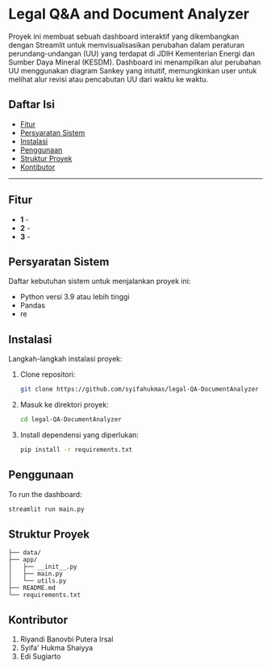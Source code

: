 # Legal Q&A and Document Analyzer

Proyek ini membuat sebuah dashboard interaktif yang dikembangkan dengan Streamlit untuk memvisualisasikan perubahan dalam peraturan perundang-undangan (UU) yang terdapat di JDIH Kementerian Energi dan Sumber Daya Mineral (KESDM). Dashboard ini menampilkan alur perubahan UU menggunakan diagram Sankey yang intuitif, memungkinkan user untuk melihat alur revisi atau pencabutan UU dari waktu ke waktu.

## Daftar Isi
- [Fitur](#fitur)
- [Persyaratan Sistem](#persyaratan-sistem)
- [Instalasi](#instalasi)
- [Penggunaan](#penggunaan)
- [Struktur Proyek](#struktur-proyek)
- [Kontibutor](#kontributor)

---

## Fitur

- **1** - 
- **2** - 
- **3** -  

## Persyaratan Sistem

Daftar kebutuhan sistem untuk menjalankan proyek ini:
- Python versi 3.9 atau lebih tinggi
- Pandas
- re

## Instalasi

Langkah-langkah instalasi proyek:
1. Clone repositori:
    ```bash
    git clone https://github.com/syifahukmas/legal-QA-DocumentAnalyzer
    ```
2. Masuk ke direktori proyek:
    ```bash
    cd legal-QA-DocumentAnalyzer
    ```
3. Install dependensi yang diperlukan:
    ```bash
    pip install -r requirements.txt
    ```

## Penggunaan

To run the dashboard:
```bash
streamlit run main.py
```

## Struktur Proyek
```
├── data/
├── app/
│   ├── __init__.py
│   ├── main.py
│   └── utils.py
├── README.md
└── requirements.txt
```

## Kontributor
1. Riyandi Banovbi Putera Irsal
2. Syifa' Hukma Shaiyya
3. Edi Sugiarto
